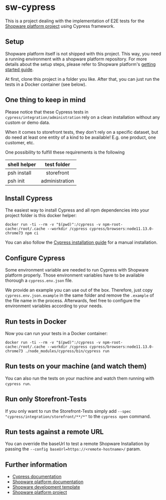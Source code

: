 # sw-cypress

This is a project dealing with the implementation of E2E tests for the [Shopware platform project](https://github.com/shopware/platform) using Cypress framework.

## Setup
Shopware platform itself is not shipped with this project. This way, you need a running environment with a shopware platform repository. For more details about the setup steps, please refer to Shopware platform's [getting started guide](https://docs.shopware.com/en/shopware-platform-dev-en/getting-started).

At first, clone this project in a folder you like. After that, you can just run the tests in a Docker container (see below).

## One thing to keep in mind

Please notice that these Cypress tests in `cypress/integration/administration` rely on a clean installation without any custom or demo data. 

When it comes to storefront tests, they don't rely on a specific dataset, but do need at least one entity of a kind to be available! E.g. one product, one customer, etc.

One possibility to fulfill these requirements is the following

| shell helper | test folder    |
| ------------ |:--------------:|
| psh install  | storefront     |
| psh init     | administration |

## Install Cypress

The easiest way to install Cypress and all npm dependencies into your project folder is this docker helper:

```
docker run -ti --rm -v "$(pwd)":/cypress -v npm-root-cache:/root/.cache --workdir /cypress cypress/browsers:node11.13.0-chrome73 npm ci
```

You can also follow the [Cypress installation guide](https://docs.cypress.io/guides/getting-started/installing-cypress.html) for a manual installation. 

## Configure Cypress
Some environment variable are needed to run Cypress with Shopware platform properly. Those environment variables have
to be available thorough a `cypress.env.json` file. 

We provide an example you can use out of the box. 
Therefore, just copy `cypress.env.json.example` in the same folder and remove the `.example` of the file name in the 
process. Afterwards, feel free to configure the environment variables according to your needs. 

## Run tests in Docker

Now you can run your tests in a Docker container:

```
docker run -ti --rm -v "$(pwd)":/cypress -v npm-root-cache:/root/.cache --workdir /cypress cypress/browsers:node11.13.0-chrome73 ./node_modules/cypress/bin/cypress run
```

## Run tests on your machine (and watch them)

You can also run the tests on your machine and watch them running with `cypress run`.


## Run only Storefront-Tests

If you only want to run the Storefront-Tests simply add `--spec "cypress/integration/storefront/**/*"` to the `cypress open` command.

## Run tests against a remote URL

You can override the baseUrl to test a remote Shopware Installation by passing the `--config baseUrl=https://<remote-hostname>/` param.

## Further information

* [Cypress documentation](https://docs.cypress.io/guides/overview/why-cypress.html)
* [Shopware platform documentation](https://docs.shopware.com/en/shopware-platform-dev-en)
* [Shopware development template](https://github.com/shopware/development)
* [Shopware platform project](https://github.com/shopware/platform) 
